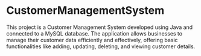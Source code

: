 # CustomerManagementSystem
This project is a Customer Management System developed using Java and connected to a MySQL database. The application allows businesses to manage their customer data efficiently and effectively, offering basic functionalities like adding, updating, deleting, and viewing customer details.
